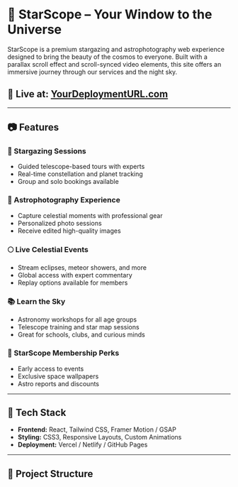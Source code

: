 # 🌌 StarScope – Your Window to the Universe

StarScope is a premium stargazing and astrophotography web experience designed to bring the beauty of the cosmos to everyone. Built with a parallax scroll effect and scroll-synced video elements, this site offers an immersive journey through our services and the night sky.

## 🌠 Live at: [YourDeploymentURL.com](https://yourdeploymenturl.com)

---

## 📷 Features

### 🔭 Stargazing Sessions
- Guided telescope-based tours with experts
- Real-time constellation and planet tracking
- Group and solo bookings available

### 📸 Astrophotography Experience
- Capture celestial moments with professional gear
- Personalized photo sessions
- Receive edited high-quality images

### 🌕 Live Celestial Events
- Stream eclipses, meteor showers, and more
- Global access with expert commentary
- Replay options available for members

### 📚 Learn the Sky
- Astronomy workshops for all age groups
- Telescope training and star map sessions
- Great for schools, clubs, and curious minds

### 💎 StarScope Membership Perks
- Early access to events
- Exclusive space wallpapers
- Astro reports and discounts

---

## 🚀 Tech Stack

- **Frontend:** React, Tailwind CSS, Framer Motion / GSAP
- **Styling:** CSS3, Responsive Layouts, Custom Animations
- **Deployment:** Vercel / Netlify / GitHub Pages

---

## 📂 Project Structure

